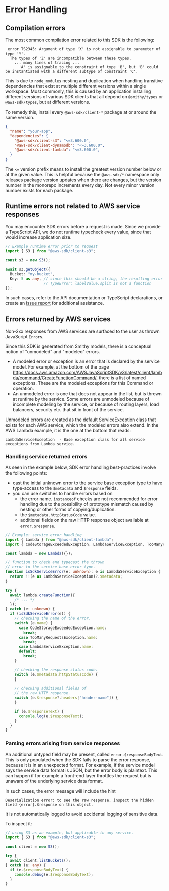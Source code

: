 # Error Handling

## Compilation errors

The most common compilation error related to this SDK is the following:

```
 error TS2345: Argument of type 'X' is not assignable to parameter of type 'Y'.
  The types of 'Z' are incompatible between these types.
    ... many lines of tracing ...
      'A' is assignable to the constraint of type 'B', but 'B' could be instantiated with a different subtype of constraint 'C'.
```

This is due to `node_modules` nesting and duplication when handling transitive dependencies that exist at multiple different versions within a single workspace. 
Most commonly, this is caused by an application installing different versions of various SDK clients that all depend on `@smithy/types` or `@aws-sdk/types`, but at different versions.

To remedy this, install every `@aws-sdk/client-*` package at or around the same version. 

```json
{
  "name": "your-app",
  "dependencies": {
    "@aws-sdk/client-s3": "<=3.600.0",
    "@aws-sdk/client-dynamodb": "<=3.600.0",
    "@aws-sdk/client-lambda": "<=3.600.0",
  }
}
```

The `<=` version prefix means to install the greatest version number below or at the given value. This is helpful because the `@aws-sdk/*` namespace
only releases package version updates when there are changes, but the version number in the monorepo increments every day. Not every minor version number exists for each package.

## Runtime errors not related to AWS service responses

You may encounter SDK errors before a request is made. Since we provide a TypeScript API, we do not runtime typecheck every value, since that would increase application size. 

```ts
// Example runtime error prior to request
import { S3 } from "@aws-sdk/client-s3";

const s3 = new S3();

await s3.getObject({
  Bucket: "my-bucket",
  Key: 5 as any, // since this should be a string, the resulting error is thrown even prior to the request being sent.
                 // TypeError: labelValue.split is not a function
});
```

In such cases, refer to the API documentation or TypeScript declarations, or create an [issue report](https://github.com/aws/aws-sdk-js-v3/issues) for additional assistance. 

## Errors returned by AWS services

Non-2xx responses from AWS services are surfaced to the user as thrown JavaScript `Error`s. 

Since this SDK is generated from Smithy models, there is a conceptual notion of "unmodeled" and "modeled" errors. 
- A modeled error or exception is an error that is declared by the service model. For example, at the bottom of the page
https://docs.aws.amazon.com/AWSJavaScriptSDK/v3/latest/client/lambda/command/CreateFunctionCommand/, there is a list of named
exceptions. These are the modeled exceptions for this Command or operation.
- An unmodeled error is one that does not appear in the list, but is thrown at runtime by the service. Some errors are unmodeled
because of incomplete modeling by the service, or because of routing layers, load balancers, security etc. that sit in front
of the service. 

Unmodeled errors are created as the default ServiceException class that exists for each AWS service, which the modeled errors also extend.
In the AWS Lambda example, it is the one at the bottom that reads: 
```
LambdaServiceException	- Base exception class for all service exceptions from Lambda service.
```

### Handling service returned errors

As seen in the example below, SDK error handling best-practices involve the following points:
- cast the initial unknown error to the service base exception type to have type-access to the `$metadata` and `$response` fields.
- you can use switches to handle errors based on
  - the error name. `instanceof` checks are not recommended for error handling due to the possibility of prototype mismatch caused by nesting or other forms of copying/duplication.
  - the `$metadata.httpStatusCode` value.
  - additional fields on the raw HTTP response object available at `error.$response`.

```ts
// Example: service error handling
import { Lambda } from "@aws-sdk/client-lambda";
import { CodeStorageExceededException, LambdaServiceException, TooManyRequestsException } from "@aws-sdk/client-lambda";

const lambda = new Lambda({});

// function to check and typecast the thrown
// error to the service base error type.
function isSdkServiceError(e: unknown): e is LambdaServiceException {
  return !!(e as LambdaServiceException)?.$metadata;
}

try {
  await lambda.createFunction({
    /* ... */
  });
} catch (e: unknown) {
  if (isSdkServiceError(e)) {
    // checking the name of the error.
    switch (e.name) {
      case CodeStorageExceededException.name:
        break;
      case TooManyRequestsException.name:
        break;
      case LambdaServiceException.name:
      default:
        break;
    }

    // checking the response status code.
    switch (e.$metadata.httpStatusCode) {
    }

    // checking additional fields of
    // the raw HTTP response.
    switch (e.$response?.headers["header-name"]) {
    }

    if (e.$responseText) {
      console.log(e.$responseText);
    }
  }
}
```

### Parsing errors arising from service responses

An additional untyped field may be present, called `error.$responseBodyText`. This is only populated when the SDK fails to parse the error response, because
it is in an unexpected format. For example, if the service model says the service data format is JSON, but the error body is plaintext. 
This can happen if for example a front-end layer throttles the request but is unaware of the underlying service data format.

In such cases, the error message will include the hint
```
Deserialization error: to see the raw response, inspect the hidden field {error}.$response on this object.
```
It is not automatically logged to avoid accidental logging of sensitive data.

To inspect it:

```ts
// using S3 as an example, but applicable to any service.
import { S3 } from "@aws-sdk/client-s3";

const client = new S3();

try {
  await client.listBuckets();
} catch (e: any) {
  if (e.$responseBodyText) {
    console.debug(e.$responseBodyText);
  }
}
```

